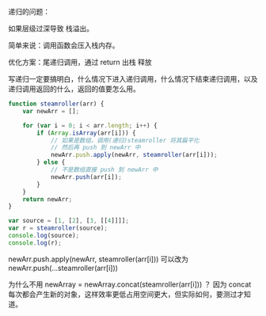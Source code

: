 递归的问题：

如果层级过深导致 栈溢出。

简单来说：调用函数会压入栈内存。

优化方案：尾递归调用，通过 return 出栈 释放


写递归一定要搞明白，什么情况下进入递归调用，什么情况下结束递归调用，以及递归调用返回的什么，返回的值要怎么用。

```javascript
function steamroller(arr) {
    var newArr = [];

    for (var i = 0; i < arr.length; i++) {
        if (Array.isArray(arr[i])) {
            // 如果是数组，调用(递归)steamroller 将其扁平化
            // 然后再 push 到 newArr 中
            newArr.push.apply(newArr, steamroller(arr[i]));
        } else {
            // 不是数组直接 push 到 newArr 中
            newArr.push(arr[i]);
        }
    }
    return newArr;
}

var source = [1, [2], [3, [[4]]]];
var r = steamroller(source);
console.log(source);
console.log(r);
```
newArr.push.apply(newArr, steamroller(arr[i]))
可以改为
newArr.push(...steamroller(arr[i]))

为什么不用 newArray = newArray.concat(steamroller(arr[i])) ？
因为 concat 每次都会产生新的对象，这样效率更低占用空间更大，但实际如何，要测过才知道。